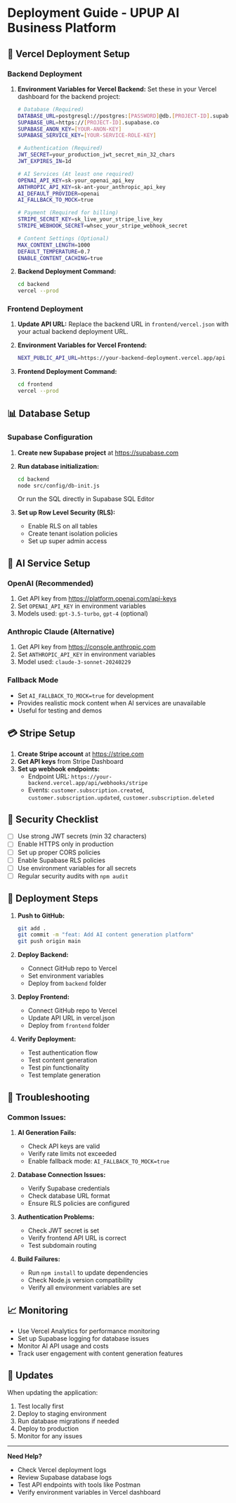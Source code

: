 # Deployment Guide - UPUP AI Business Platform

## 🚀 Vercel Deployment Setup

### Backend Deployment

1. **Environment Variables for Vercel Backend:**
   Set these in your Vercel dashboard for the backend project:

   ```bash
   # Database (Required)
   DATABASE_URL=postgresql://postgres:[PASSWORD]@db.[PROJECT-ID].supabase.co:5432/postgres
   SUPABASE_URL=https://[PROJECT-ID].supabase.co
   SUPABASE_ANON_KEY=[YOUR-ANON-KEY]
   SUPABASE_SERVICE_KEY=[YOUR-SERVICE-ROLE-KEY]

   # Authentication (Required)
   JWT_SECRET=your_production_jwt_secret_min_32_chars
   JWT_EXPIRES_IN=1d

   # AI Services (At least one required)
   OPENAI_API_KEY=sk-your_openai_api_key
   ANTHROPIC_API_KEY=sk-ant-your_anthropic_api_key
   AI_DEFAULT_PROVIDER=openai
   AI_FALLBACK_TO_MOCK=true

   # Payment (Required for billing)
   STRIPE_SECRET_KEY=sk_live_your_stripe_live_key
   STRIPE_WEBHOOK_SECRET=whsec_your_stripe_webhook_secret

   # Content Settings (Optional)
   MAX_CONTENT_LENGTH=1000
   DEFAULT_TEMPERATURE=0.7
   ENABLE_CONTENT_CACHING=true
   ```

2. **Backend Deployment Command:**
   ```bash
   cd backend
   vercel --prod
   ```

### Frontend Deployment

1. **Update API URL:**
   Replace the backend URL in `frontend/vercel.json` with your actual backend deployment URL.

2. **Environment Variables for Vercel Frontend:**
   ```bash
   NEXT_PUBLIC_API_URL=https://your-backend-deployment.vercel.app/api
   ```

3. **Frontend Deployment Command:**
   ```bash
   cd frontend
   vercel --prod
   ```

## 📊 Database Setup

### Supabase Configuration

1. **Create new Supabase project** at https://supabase.com
2. **Run database initialization:**
   ```bash
   cd backend
   node src/config/db-init.js
   ```
   Or run the SQL directly in Supabase SQL Editor

3. **Set up Row Level Security (RLS):**
   - Enable RLS on all tables
   - Create tenant isolation policies
   - Set up super admin access

## 🔑 AI Service Setup

### OpenAI (Recommended)
1. Get API key from https://platform.openai.com/api-keys
2. Set `OPENAI_API_KEY` in environment variables
3. Models used: `gpt-3.5-turbo`, `gpt-4` (optional)

### Anthropic Claude (Alternative)
1. Get API key from https://console.anthropic.com
2. Set `ANTHROPIC_API_KEY` in environment variables
3. Model used: `claude-3-sonnet-20240229`

### Fallback Mode
- Set `AI_FALLBACK_TO_MOCK=true` for development
- Provides realistic mock content when AI services are unavailable
- Useful for testing and demos

## 💳 Stripe Setup

1. **Create Stripe account** at https://stripe.com
2. **Get API keys** from Stripe Dashboard
3. **Set up webhook endpoints:**
   - Endpoint URL: `https://your-backend.vercel.app/api/webhooks/stripe`
   - Events: `customer.subscription.created`, `customer.subscription.updated`, `customer.subscription.deleted`

## 🔐 Security Checklist

- [ ] Use strong JWT secrets (min 32 characters)
- [ ] Enable HTTPS only in production
- [ ] Set up proper CORS policies
- [ ] Enable Supabase RLS policies
- [ ] Use environment variables for all secrets
- [ ] Regular security audits with `npm audit`

## 🚀 Deployment Steps

1. **Push to GitHub:**
   ```bash
   git add .
   git commit -m "feat: Add AI content generation platform"
   git push origin main
   ```

2. **Deploy Backend:**
   - Connect GitHub repo to Vercel
   - Set environment variables
   - Deploy from `backend` folder

3. **Deploy Frontend:**
   - Connect GitHub repo to Vercel
   - Update API URL in vercel.json
   - Deploy from `frontend` folder

4. **Verify Deployment:**
   - Test authentication flow
   - Test content generation
   - Test pin functionality
   - Test template generation

## 🐛 Troubleshooting

### Common Issues:

1. **AI Generation Fails:**
   - Check API keys are valid
   - Verify rate limits not exceeded
   - Enable fallback mode: `AI_FALLBACK_TO_MOCK=true`

2. **Database Connection Issues:**
   - Verify Supabase credentials
   - Check database URL format
   - Ensure RLS policies are configured

3. **Authentication Problems:**
   - Check JWT secret is set
   - Verify frontend API URL is correct
   - Test subdomain routing

4. **Build Failures:**
   - Run `npm install` to update dependencies
   - Check Node.js version compatibility
   - Verify all environment variables are set

## 📈 Monitoring

- Use Vercel Analytics for performance monitoring
- Set up Supabase logging for database issues
- Monitor AI API usage and costs
- Track user engagement with content generation features

## 🔄 Updates

When updating the application:

1. Test locally first
2. Deploy to staging environment
3. Run database migrations if needed
4. Deploy to production
5. Monitor for any issues

---

**Need Help?**
- Check Vercel deployment logs
- Review Supabase database logs
- Test API endpoints with tools like Postman
- Verify environment variables in Vercel dashboard